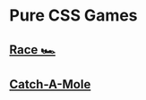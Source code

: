 # Pure CSS Games

## [Race 🏎](https://leonidlebedev.github.io/css-games/race/)

## [Catch-A-Mole](https://leonidlebedev.github.io/css-games/catch-a-mole/)

